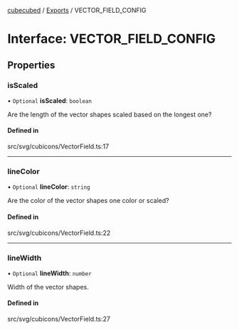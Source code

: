 [cubecubed](/reference/README.md) / [Exports](/reference/modules.md) / VECTOR\_FIELD\_CONFIG

# Interface: VECTOR\_FIELD\_CONFIG

## Properties

### isScaled

• `Optional` **isScaled**: `boolean`

Are the length of the vector shapes scaled based on the longest one?

#### Defined in

src/svg/cubicons/VectorField.ts:17

___

### lineColor

• `Optional` **lineColor**: `string`

Are the color of the vector shapes one color or scaled?

#### Defined in

src/svg/cubicons/VectorField.ts:22

___

### lineWidth

• `Optional` **lineWidth**: `number`

Width of the vector shapes.

#### Defined in

src/svg/cubicons/VectorField.ts:27
